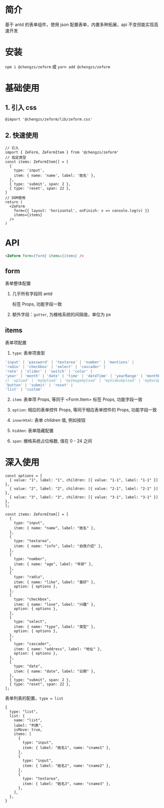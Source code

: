 # 简介

基于 antd 的表单组件，使用 json 配置表单，内置多种拓展，api 不变但能实现高速开发

# 安装

`npm i @chengzs/zeform` 或 `yarn add @chengzs/zeform`

# 基础使用

## 1. 引入 css

`@import '@chengzs/zeform/lib/zeform.css'`

## 2. 快速使用

```tsx
// 引入
import { ZeForm, ZeFormItem } from '@chengzs/zeform'
// 指定类型
const items: ZeFormItem[] = [
  {
    type: 'input',
    item: { name: 'name', label: '姓名' },
  },
  { type: 'submit', span: 2 },
  { type: 'reset', span: 22 },
]
// DOM使用
return (
  <ZeForm
    form={{ layout: 'horizontal', onFinish: v => console.log(v) }}
    items={items}
  />
)
```

# API

```html
<ZeForm form={form} items={items} />
```

## form

表单整体配置

1. 几乎所有字段同 antd <Form> 标签 Props, 功能字段一致

2. 额外字段：`gutter`, 为栅格系统的间隔值，单位为 px

## items

表单项配置

1. `type`: 表单项类型

```ts
'input' | 'password' | 'textarea' | 'number' | 'mentions' |
'radio' | 'checkbox' | 'select' | 'cascader' |
'rate' | 'slider' | 'switch' | 'color' |
'year' | 'month' | 'date' | 'time' | 'dateTime' | 'yearRange' | 'monthRange' | 'dateRange' | 'timeRange' | 'dateTimeRange' |
// 'upload' | 'myUpload' | 'myImageUpload' | 'myVideoUpload' | 'myDocUpload' | 'myFileUpload' |
'button' | 'submit' | 'reset' |
'list' | 'custom'
```

2. `item`: 表单项 Props, 等同于 <Form.Item> 标签 Props, 功能字段一致

3. `option`: 相应的表单控件 Props, 等同于相应表单控件的 Props, 功能字段一致

4. `innerHtml`: 表单 children 值, 例如按钮

5. `hidden`: 表单隐藏配置

6. `span`: 栅格系统占位格数, 值在 0 - 24 之间

# 深入使用

```tsx
const options = [
  { value: "1", label: "1", children: [{ value: "1-1", label: "1-1" }] },
  { value: "2", label: "2", children: [{ value: "2-1", label: "2-1" }] },
  { value: "3", label: "3", children: [{ value: "3-1", label: "3-1" }] },
];

const items: ZeFormItem[] = [
  {
    type: "input",
    item: { name: "name", label: "姓名" },
  },
  {
    type: "textarea",
    item: { name: "info", label: "自我介绍" },
  },
  {
    type: "number",
    item: { name: "age", label: "年龄" },
  },
  {
    type: "radio",
    item: { name: "like", label: "喜好" },
    option: { options },
  },
  {
    type: "checkbox",
    item: { name: "love", label: "兴趣" },
    option: { options },
  },
  {
    type: "select",
    item: { name: "type", label: "类型" },
    option: { options },
  },
  {
    type: "cascader",
    item: { name: "address", label: "地址" },
    option: { options },
  },
  {
    type: "date",
    item: { name: "date", label: "日期" },
  },
  { type: "submit", span: 2 },
  { type: "reset", span: 22 },
];
```

表单列表的配置，`type = list`

```tsx
{
  type: "list",
  list: {
    name: "list",
    label: "列表",
    isMove: true,
    items: [
      {
        type: "input",
        item: { label: "姓名1", name: "cname1" },
      },
      {
        type: "input",
        item: { label: "姓名2", name: "cname2" },
      },
      {
        type: "textarea",
        item: { label: "姓名3", name: "cname3" },
      },
    ],
  },
}
```
